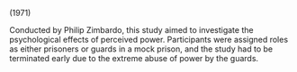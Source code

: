 (1971)

Conducted by Philip Zimbardo, this study aimed to investigate the psychological effects of perceived power. Participants were assigned roles as either prisoners or guards in a mock prison, and the study had to be terminated early due to the extreme abuse of power by the guards.